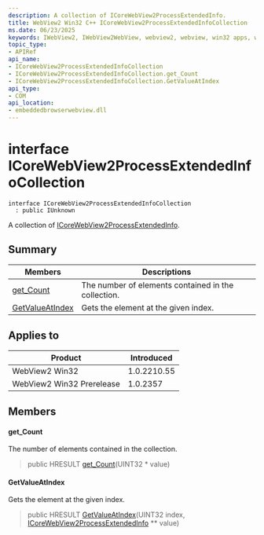 ```yaml
---
description: A collection of ICoreWebView2ProcessExtendedInfo.
title: WebView2 Win32 C++ ICoreWebView2ProcessExtendedInfoCollection
ms.date: 06/23/2025
keywords: IWebView2, IWebView2WebView, webview2, webview, win32 apps, win32, edge, ICoreWebView2, ICoreWebView2Controller, browser control, edge html, ICoreWebView2ProcessExtendedInfoCollection
topic_type: 
- APIRef
api_name:
- ICoreWebView2ProcessExtendedInfoCollection
- ICoreWebView2ProcessExtendedInfoCollection.get_Count
- ICoreWebView2ProcessExtendedInfoCollection.GetValueAtIndex
api_type:
- COM
api_location:
- embeddedbrowserwebview.dll
---
```


# interface ICoreWebView2ProcessExtendedInfoCollection

```
interface ICoreWebView2ProcessExtendedInfoCollection
  : public IUnknown
```

A collection of [ICoreWebView2ProcessExtendedInfo](icorewebview2processextendedinfo.md#icorewebview2processextendedinfo).

## Summary

 Members                        | Descriptions
--------------------------------|---------------------------------------------
[get_Count](#get_count) | The number of elements contained in the collection.
[GetValueAtIndex](#getvalueatindex) | Gets the element at the given index.

## Applies to

Product                         | Introduced
--------------------------------|---------------------------------------------
WebView2 Win32            |    1.0.2210.55
WebView2 Win32 Prerelease |    1.0.2357

## Members

#### get_Count

The number of elements contained in the collection.

> public HRESULT [get_Count](#get_count)(UINT32 * value)

#### GetValueAtIndex

Gets the element at the given index.

> public HRESULT [GetValueAtIndex](#getvalueatindex)(UINT32 index, [ICoreWebView2ProcessExtendedInfo](icorewebview2processextendedinfo.md#icorewebview2processextendedinfo) ** value)

